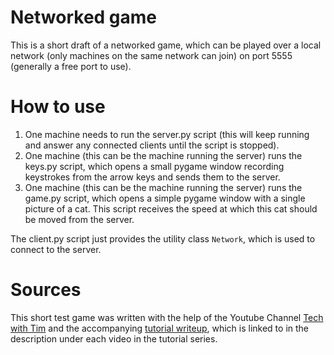 # Networked game

This is a short draft of a networked game, which can be played over a local network (only machines on the same network can join) on port 5555 (generally a free port to use).

# How to use

1) One machine needs to run the server.py script (this will keep running and answer any connected clients until the script is stopped).
1) One machine (this can be the machine running the server) runs the keys.py script, which opens a small pygame window recording keystrokes from the arrow keys and sends them to the server.
1) One machine (this can be the machine running the server) runs the game.py script, which opens a simple pygame window with a single picture of a cat. This script receives the speed at which this cat should be moved from the server.

The client.py script just provides the utility class `Network`, which is used to connect to the server.

# Sources

This short test game was written with the help of the Youtube Channel [Tech with Tim](https://www.youtube.com/watch?v=_fx7FQ3SP0U) and the accompanying [tutorial writeup](https://www.techwithtim.net/tutorials/python-online-game-tutorial/client/), which is linked to in the description under each video in the tutorial series.
